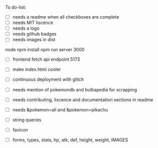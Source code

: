 To do-list:

- [ ] needs a readme when all checkboxes are complete
- [ ] needs MIT liscence
- [ ] needs a logo
- [ ] needs github badges
- [ ] needs images in dist

node
npm install
npm run server
3000

- [ ] frontend
      fetch
      api endpoint
      5173
- [ ] make index.html cooler

- [ ] continuous deployment with glitch
- [ ] needs mention of pokemondb and bulbapedia for scrapping
- [ ] needs contributing, liscence and documentation sections in readme

- [ ] needs &pokemon=all and &pokemon=pikachu
- [ ] string queries
- [ ] favicon
- [ ] forms, types, stats, hp, atk, def, height, weight, IMAGES

